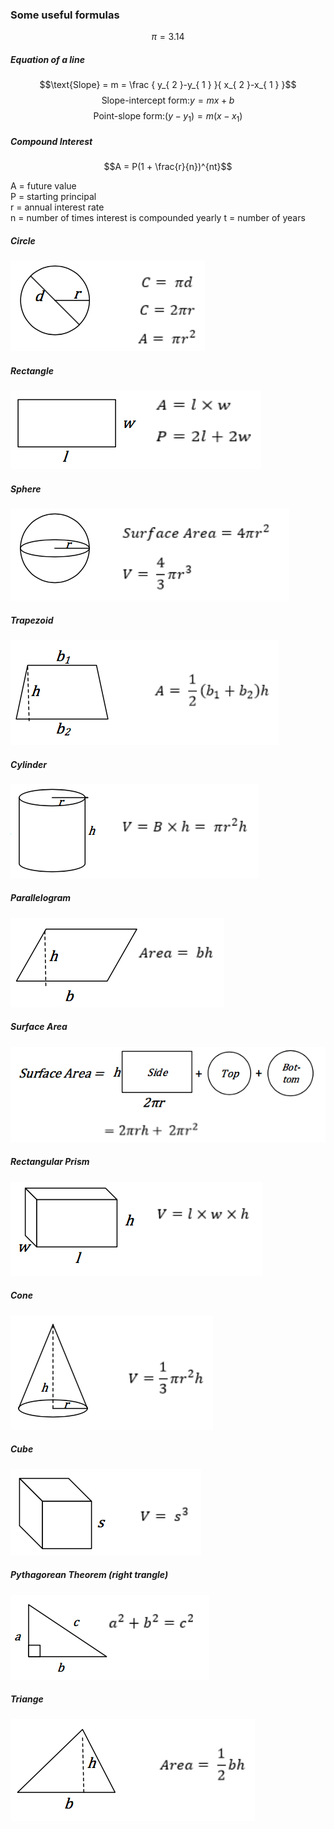 ### Some useful formulas

$$\pi = 3.14$$

##### Equation of a line

$$\text{Slope} = m = \frac { y_{ 2 }-y_{ 1 } }{ x_{ 2 }-x_{ 1 } }$$
$$\text{Slope-intercept form:} y = mx + b$$
$$\text{Point-slope form:} (y - y_1) = m(x - x_1)$$

##### Compound Interest

$$A = P(1 + \frac{r}{n})^{nt}$$

A = future value  
P = starting principal  
r = annual interest rate  
n = number of times interest is compounded yearly
t = number of years

##### Circle

![Circle](help-circle.png)

##### Rectangle

![Rectangle](help-rectangle.png)

##### Sphere

![Sphere](help-sphere.png)

##### Trapezoid

![Trapezoid](help-trapezoid.png)

##### Cylinder

![Cylinder](help-cylinder.png)

##### Parallelogram

![Parallelogram](help-parallelogram.png)

##### Surface Area

![Surface Area](help-surface-area.png)

##### Rectangular Prism

![Rectangular Prism](help-rectangular-prism.png)

##### Cone

![Cone](help-cone.png)

##### Cube

![Cube](help-cube.png)

##### Pythagorean Theorem (right trangle)

![Pythagorean Theorem](help-pythagorean.png)

##### Triange

![Triangle](help-triangle.png)
